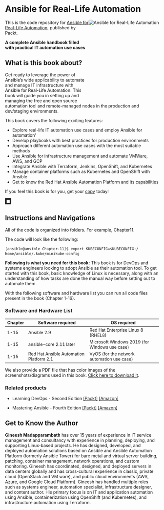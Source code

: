 # Ansible for Real-Life Automation

<a href="https://www.packtpub.com/product/edge-computing-systems-with-kubernetes/9781803235417"><img src="https://static.packt-cdn.com/products/9781803235417/cover/smaller" alt="Ansible for Real-Life Automation" height="256px" align="right"></a>

This is the code repository for [Ansible for Real-Life Automation](https://www.packtpub.com/product/edge-computing-systems-with-kubernetes/9781803235417), published by Packt.

**A complete Ansible handbook filled with practical IT automation use cases**

## What is this book about?
Get ready to leverage the power of Ansible’s wide applicability to automate and manage IT infrastructure with Ansible for Real-Life Automation. This book will guide you in setting up and managing the free and open source automation tool and remote-managed nodes in the production and dev/staging environments.

This book covers the following exciting features:
* Explore real-life IT automation use cases and employ Ansible for automation'
* Develop playbooks with best practices for production environments
* Approach different automation use cases with the most suitable methods
* Use Ansible for infrastructure management and automate VMWare, AWS, and GCP
* Integrate Ansible with Terraform, Jenkins, OpenShift, and Kubernetes
* Manage container platforms such as Kubernetes and OpenShift with Ansible
* Get to know the Red Hat Ansible Automation Platform and its capabilities

If you feel this book is for you, get your [copy](https://www.amazon.com/dp/1803235411) today!

<a href="https://www.packtpub.com/?utm_source=github&utm_medium=banner&utm_campaign=GitHubBanner"><img src="https://raw.githubusercontent.com/PacktPublishing/GitHub/master/GitHub.png" 
alt="https://www.packtpub.com/" border="5" /></a>

## Instructions and Navigations
All of the code is organized into folders. For example, Chapter11.

The code will look like the following:
```
[ansible@ansible Chapter-11]$ export KUBECONFIG=$KUBECONFIG:/
home/ansible/.kube/minikube-config
```

**Following is what you need for this book:**
This book is for DevOps and systems engineers looking to adopt Ansible as their automation tool. To get started with this book, basic knowledge of Linux is necessary, along with an understanding of how tasks are done the manual way before setting out to automate them.

With the following software and hardware list you can run all code files present in the book (Chapter 1-16).
### Software and Hardware List
| Chapter | Software required | OS required |
| -------- | ------------------------------------ | ----------------------------------- |
| 1-15 | Ansible 2.9 | Red Hat Enterprise Linux 8 (RHEL8) |
| 1-15 | ansible-core 2.11 later | Microsoft Windows 2019 (for Windows use case) |
| 1-15 | Red Hat Ansible Automation Platform 2.1 | VyOS (for the network automation use case) |

We also provide a PDF file that has color images of the screenshots/diagrams used in this book. [Click here to download it]( https://static.packt-cdn.com/downloads/9781803235417_ColorImages.pdf).

### Related products
* Learning DevOps - Second Edition [[Packt]](https://www.packtpub.com/product/learning-devops-second-edition/9781801818964) [[Amazon]](https://www.amazon.in/dp/1801818967)

* Mastering Ansible - Fourth Edition [[Packt]](https://www.packtpub.com/product/mastering-ansible/9781801818780) [[Amazon]](https://www.amazon.com/dp/1801818789)

## Get to Know the Author
**Gineesh Madapparambath**
has over 15 years of experience in IT service management and consultancy with experience in planning, deploying, and supporting Linux-based projects.
He has designed, developed, and deployed automation solutions based on Ansible and Ansible Automation Platform (formerly Ansible Tower) for bare metal and virtual server building, patching, container management, network operations, and custom monitoring. Gineesh has coordinated, designed, and deployed servers in data centers globally and has cross-cultural experience in classic, private cloud (OpenStack and VM ware), and public cloud environments (AWS, Azure, and Google Cloud Platform).
Gineesh has handled multiple roles such as systems engineer, automation specialist, infrastructure designer, and content author. His primary focus is on IT and application automation using Ansible, containerization using OpenShift (and Kubernetes), and infrastructure automation using Terraform.

